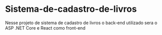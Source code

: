 # Sistema-de-cadastro-de-livros

Nesse projeto de sistema de cadastro de livros o back-end utilizado sera o ASP .NET Core e React como front-end

